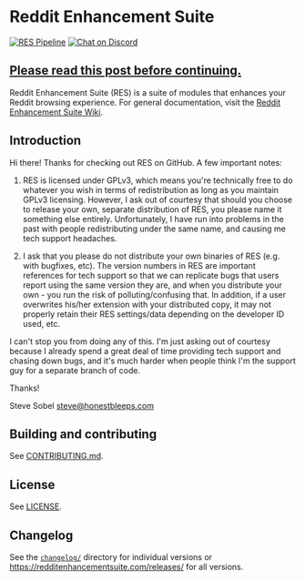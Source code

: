 # Reddit Enhancement Suite

[![RES Pipeline](https://github.com/honestbleeps/Reddit-Enhancement-Suite/actions/workflows/pipeline.yml/badge.svg)](https://github.com/honestbleeps/Reddit-Enhancement-Suite/actions/workflows/pipeline.yml)
[![Chat on Discord](https://img.shields.io/discord/681993947085799490?label=Discord)](https://discord.gg/UzkFNNa)

## [Please read this post before continuing.](https://www.reddit.com/r/RESAnnouncements/comments/sh83gx/announcement_life_of_reddit_enhancement_suite/)

Reddit Enhancement Suite (RES) is a suite of modules that enhances your Reddit browsing experience.
For general documentation, visit the [Reddit Enhancement Suite Wiki](https://www.reddit.com/r/Enhancement/wiki/index).

## Introduction

Hi there! Thanks for checking out RES on GitHub. A few important notes:

1. RES is licensed under GPLv3, which means you're technically free to do whatever you wish in terms of redistribution as long as you maintain GPLv3 licensing. However, I ask out of courtesy that should you choose to release your own, separate distribution of RES, you please name it something else entirely. Unfortunately, I have run into problems in the past with people redistributing under the same name, and causing me tech support headaches.

2. I ask that you please do not distribute your own binaries of RES (e.g. with bugfixes, etc). The version numbers in RES are important references for tech support so that we can replicate bugs that users report using the same version they are, and when you distribute your own - you run the risk of polluting/confusing that. In addition, if a user overwrites his/her extension with your distributed copy, it may not properly retain their RES settings/data depending on the developer ID used, etc.

I can't stop you from doing any of this. I'm just asking out of courtesy because I already spend a great deal of time providing tech support and chasing down bugs, and it's much harder when people think I'm the support guy for a separate branch of code.

Thanks!

Steve Sobel
steve@honestbleeps.com

## Building and contributing

See [CONTRIBUTING.md](/CONTRIBUTING.md).

## License

See [LICENSE](/LICENSE).

## Changelog

See the [`changelog/`](/changelog) directory for individual versions or https://redditenhancementsuite.com/releases/ for all versions.
